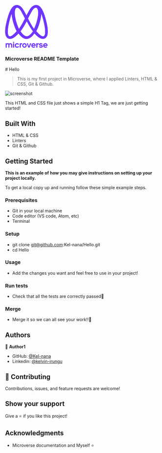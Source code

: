 <img src="murple_logo.png" alt="logo" width="140"  height="auto" />
  <br/>

  <h3><b>Microverse README Template</b></h3>
# Hello

> This is my first project in Microverse, where I applied Linters, HTML & CSS, Git & Github.

![screenshot](./Screenshot%202023-01-11%20000515.png)

This HTML and CSS file just shows a simple H1 Tag, we are just getting started!

## Built With

- HTML & CSS
- Linters
- Git & Github

## Getting Started

**This is an example of how you may give instructions on setting up your project locally.**

To get a local copy up and running follow these simple example steps.

### Prerequisites

- Git in your local machine
- Code editor (VS code, Atom, etc)
- Terminal

### Setup

- git clone git@github.com:Kel-nana/Hello.git
- cd Hello

### Usage

- Add the changes you want and feel free to use in your project!

### Run tests

- Check that all the tests are correctly passed🤝

### Merge

- Merge it so we can all see your work!!🤝

## Authors

👤 **Author1**

- GitHub: [@Kel-nana](https://github.com/Kel-nana)
- Linkedin: [@kelvin-irungu](https://www.linkedin.com/in/kelvin-irungu-838923249/)

## 🤝 Contributing

Contributions, issues, and feature requests are welcome!

## Show your support

Give a ⭐️ if you like this project!

## Acknowledgments

- Microverse documentation and Myself ⭐️
